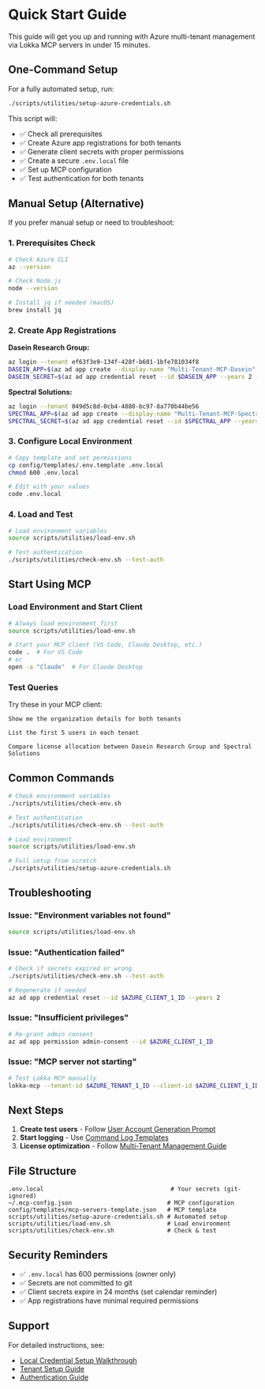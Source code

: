 # Quick Start Guide

This guide will get you up and running with Azure multi-tenant management via Lokka MCP servers in under 15 minutes.

## One-Command Setup

For a fully automated setup, run:

```bash
./scripts/utilities/setup-azure-credentials.sh
```

This script will:
- ✅ Check all prerequisites
- ✅ Create Azure app registrations for both tenants
- ✅ Generate client secrets with proper permissions
- ✅ Create a secure `.env.local` file
- ✅ Set up MCP configuration
- ✅ Test authentication for both tenants

## Manual Setup (Alternative)

If you prefer manual setup or need to troubleshoot:

### 1. Prerequisites Check

```bash
# Check Azure CLI
az --version

# Check Node.js
node --version

# Install jq if needed (macOS)
brew install jq
```

### 2. Create App Registrations

**Dasein Research Group:**
```bash
az login --tenant ef63f3e9-134f-428f-b601-1bfe781034f8
DASEIN_APP=$(az ad app create --display-name "Multi-Tenant-MCP-Dasein" --sign-in-audience "AzureADMyOrg" --query "appId" -o tsv)
DASEIN_SECRET=$(az ad app credential reset --id $DASEIN_APP --years 2 --query "password" -o tsv)
```

**Spectral Solutions:**
```bash
az login --tenant 049d5c8d-0cb4-4880-bc97-8a770b44be56
SPECTRAL_APP=$(az ad app create --display-name "Multi-Tenant-MCP-Spectral" --sign-in-audience "AzureADMyOrg" --query "appId" -o tsv)
SPECTRAL_SECRET=$(az ad app credential reset --id $SPECTRAL_APP --years 2 --query "password" -o tsv)
```

### 3. Configure Local Environment

```bash
# Copy template and set permissions
cp config/templates/.env.template .env.local
chmod 600 .env.local

# Edit with your values
code .env.local
```

### 4. Load and Test

```bash
# Load environment variables
source scripts/utilities/load-env.sh

# Test authentication
./scripts/utilities/check-env.sh --test-auth
```

## Start Using MCP

### Load Environment and Start Client

```bash
# Always load environment first
source scripts/utilities/load-env.sh

# Start your MCP client (VS Code, Claude Desktop, etc.)
code .  # For VS Code
# or
open -a "Claude"  # For Claude Desktop
```

### Test Queries

Try these in your MCP client:

```
Show me the organization details for both tenants
```

```
List the first 5 users in each tenant
```

```
Compare license allocation between Dasein Research Group and Spectral Solutions
```

## Common Commands

```bash
# Check environment variables
./scripts/utilities/check-env.sh

# Test authentication  
./scripts/utilities/check-env.sh --test-auth

# Load environment
source scripts/utilities/load-env.sh

# Full setup from scratch
./scripts/utilities/setup-azure-credentials.sh
```

## Troubleshooting

### Issue: "Environment variables not found"
```bash
source scripts/utilities/load-env.sh
```

### Issue: "Authentication failed"
```bash
# Check if secrets expired or wrong
./scripts/utilities/check-env.sh --test-auth

# Regenerate if needed
az ad app credential reset --id $AZURE_CLIENT_1_ID --years 2
```

### Issue: "Insufficient privileges"
```bash
# Re-grant admin consent
az ad app permission admin-consent --id $AZURE_CLIENT_1_ID
```

### Issue: "MCP server not starting"
```bash
# Test Lokka MCP manually
lokka-mcp --tenant-id $AZURE_TENANT_1_ID --client-id $AZURE_CLIENT_1_ID --client-secret $AZURE_CLIENT_1_SECRET --scope "https://graph.microsoft.com/.default"
```

## Next Steps

1. **Create test users** - Follow [User Account Generation Prompt](templates/user-account-generation-prompt.md)
2. **Start logging** - Use [Command Log Templates](../../workflows/templates/command-log-template.md)
3. **License optimization** - Follow [Multi-Tenant Management Guide](multi-tenant-management-guide.md)

## File Structure

```
.env.local                                    # Your secrets (git-ignored)
~/.mcp-config.json                           # MCP configuration
config/templates/mcp-servers-template.json   # MCP template
scripts/utilities/setup-azure-credentials.sh # Automated setup
scripts/utilities/load-env.sh                # Load environment
scripts/utilities/check-env.sh               # Check & test
```

## Security Reminders

- ✅ `.env.local` has 600 permissions (owner only)
- ✅ Secrets are not committed to git
- ✅ Client secrets expire in 24 months (set calendar reminder)
- ✅ App registrations have minimal required permissions

## Support

For detailed instructions, see:
- [Local Credential Setup Walkthrough](local-credential-setup-walkthrough.md)
- [Tenant Setup Guide](tenant-setup-guide.md)
- [Authentication Guide](../references/authentication-guide.md)
